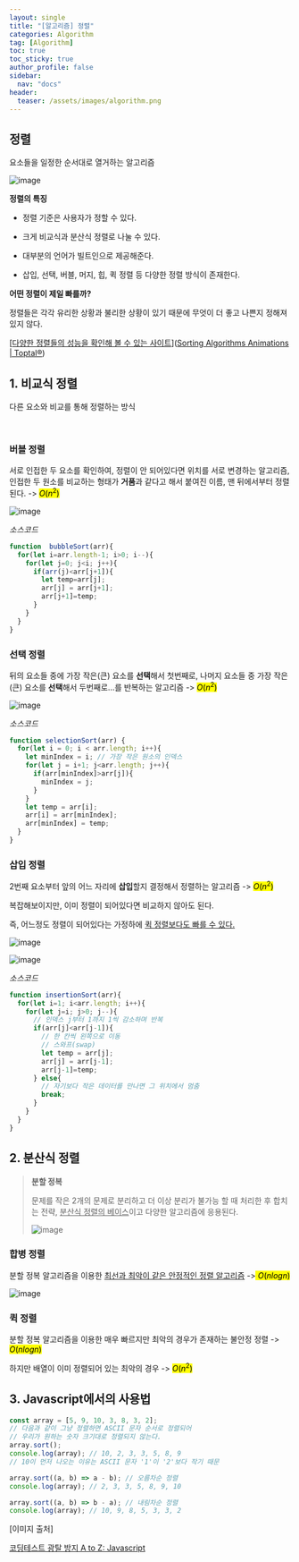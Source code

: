 ```yaml
---
layout: single
title: "[알고리즘] 정렬"
categories: Algorithm
tag: [Algorithm]
toc: true
toc_sticky: true
author_profile: false
sidebar:
  nav: "docs"
header:
  teaser: /assets/images/algorithm.png
---
```


## 정렬

요소들을 일정한 순서대로 열거하는 알고리즘

![image](https://user-images.githubusercontent.com/83194164/226217233-54529a73-988c-4e6e-8ab3-21b775e39fc7.png)

**정렬의 특징**

- 정렬 기준은 사용자가 정할 수 있다.

- 크게 비교식과 분산식 정렬로 나눌 수 있다.

- 대부분의 언어가 빌트인으로 제공해준다.

- 삽입, 선택, 버블, 머지, 힙, 퀵 정렬 등 다양한 정렬 방식이 존재한다.

**어떤 정렬이 제일 빠를까?**

정렬들은 각각 유리한 상황과 불리한 상황이 있기 때문에 무엇이 더 좋고 나쁜지 정해져있지 않다.

[<u>다양한 정렬들의 성능을 확인해 볼 수 있는 사이트</u>]([Sorting Algorithms Animations | Toptal®](https://www.toptal.com/developers/sorting-algorithms))

## 1. 비교식 정렬

다른 요소와 비교를 통해 정렬하는 방식

<br>

### 버블 정렬

서로 인접한 두 요소를 확인하여, 정렬이 안 되어있다면 위치를 서로 변경하는 알고리즘,
인접한 두 원소를 비교하는 형태가 **거품**과 같다고 해서 붙여진 이름, 맨 뒤에서부터 정렬된다. -> <mark>$O(n^2)$ </mark>

![image](https://user-images.githubusercontent.com/83194164/226217535-3a556280-7568-461e-85ea-11cbed88d998.png) 

*소스코드*

```js
function  bubbleSort(arr){
  for(let i=arr.length-1; i>0; i--){
    for(let j=0; j<i; j++){
      if(arr(j)<arr[j+1]){
        let temp=arr[j];
        arr[j] = arr[j+1];
        arr[j+1]=temp;
      }
    }
  }
}
```

### 선택 정렬

뒤의 요소들 중에 가장 작은(큰) 요소를 **선택**해서 첫번째로,
 나머지 요소들 중 가장 작은(큰) 요소를 **선택**해서 두번째로...를 반복하는 알고리즘 -> <mark>$O(n^2)$</mark>

![image](https://user-images.githubusercontent.com/83194164/226217623-c20b53da-e319-4f96-bc60-6e69608758fb.png)

*소스코드*

```js
function selectionSort(arr) {
  for(let i = 0; i < arr.length; i++){
    let minIndex = i; // 가장 작은 원소의 인덱스
    for(let j = i+1; j<arr.length; j++){
      if(arr[minIndex]>arr[j]){
        minIndex = j;
      }
    }
    let temp = arr[i];
    arr[i] = arr[minIndex];
    arr[minIndex] = temp;
  }
}
```

### 삽입 정렬

2번째 요소부터 앞의 어느 자리에 **삽입**할지 결정해서 정렬하는 알고리즘  -> <mark>$O(n^2)$</mark>

복잡해보이지만, 이미 정렬이 되어있다면 비교하지 않아도 된다.

즉, 어느정도 정렬이 되어있다는 가정하에 <u>퀵 정렬보다도 빠를 수 있다.</u>

![image](https://user-images.githubusercontent.com/83194164/226217757-010a812b-35cd-4cd8-86ad-47f2e326f756.png)

![image](https://user-images.githubusercontent.com/83194164/226217779-9849b4b9-9752-4a92-8b10-77ea33fbe3e0.png)

*소스코드*

```js
function insertionSort(arr){
  for(let i=1; i<arr.length; i++){
    for(let j=i; j>0; j--){
      // 인덱스 j부터 1까지 1씩 감소하며 반복
      if(arr[j]<arr[j-1]){
        // 한 칸씩 왼쪽으로 이동
        // 스와프(swap)
        let temp = arr[j];
        arr[j] = arr[j-1];
        arr[j-1]=temp;
      } else{
        // 자기보다 작은 데이터를 만나면 그 위치에서 멈춤
        break;
      }
    }
  }
}
```

## 2. 분산식 정렬

> **분할 정복**
> 
> 문제를 작은 2개의 문제로 분리하고 더 이상 분리가 불가능 할 때 처리한 후 합치는 전략, <u>분산식 정렬의 베이스</u>이고 다양한 알고리즘에 응용된다.
> 
> ![image](https://user-images.githubusercontent.com/83194164/226217911-de9029ae-c867-4d69-9708-8eba4aab113d.png)

### 합병 정렬

분할 정복 알고리즘을 이용한 <u>최선과 최악이 같은 안정적인 정렬 알고리즘</u> -><mark> $O(nlogn)$ </mark>

![image](https://user-images.githubusercontent.com/83194164/226218394-1c371104-cd63-4978-beeb-cd00792fd037.png)

### 퀵 정렬

분할 정복 알고리즘을 이용한 매우 빠르지만 최악의 경우가 존재하는 불안정 정렬 -> <mark>$O(nlogn)$</mark>

하지만 배열이 이미 정렬되어 있는 최악의 경우 -> <mark>$O(n^2)$</mark>

## 3. Javascript에서의 사용법

```js
const array = [5, 9, 10, 3, 8, 3, 2];
// 다음과 같이 그냥 정렬하면 ASCII 문자 순서로 정렬되어
// 우리가 원하는 숫자 크기대로 정렬되지 않는다.
array.sort();
console.log(array); // 10, 2, 3, 3, 5, 8, 9
// 10이 먼저 나오는 이유는 ASCII 문자 '1'이 '2'보다 작기 때문

array.sort((a, b) => a - b); // 오름차순 정렬
console.log(array); // 2, 3, 3, 5, 8, 9, 10

array.sort((a, b) => b - a); // 내림차순 정렬
console.log(array); // 10, 9, 8, 5, 3, 3, 2
```

[이미지 출처]

[코딩테스트 광탈 방지 A to Z: Javascript](https://school.programmers.co.kr/learn/courses/13213/13213-%EC%BD%94%EB%94%A9%ED%85%8C%EC%8A%A4%ED%8A%B8-%EA%B4%91%ED%83%88-%EB%B0%A9%EC%A7%80-a-to-z-javascript)
